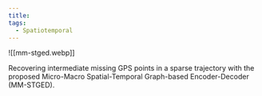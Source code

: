 ```yaml
---
title: 
tags:
  - Spatiotemporal
---
```

![[mm-stged.webp]]

Recovering intermediate missing GPS points in a sparse trajectory with the proposed Micro-Macro Spatial-Temporal Graph-based Encoder-Decoder (MM-STGED).